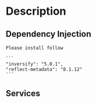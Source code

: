 
# Description

## Dependency Injection
    Please install follow 

    ```
    "inversify": "5.0.1",
    "reflect-metadata": "0.1.12"
    ```

## Services

